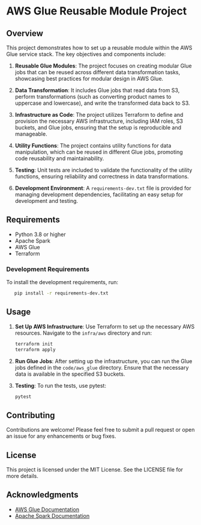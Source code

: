 # AWS Glue Reusable Module Project

## Overview

This project demonstrates how to set up a reusable module within the AWS Glue service stack. The key objectives and components include:

1. **Reusable Glue Modules**: The project focuses on creating modular Glue jobs that can be reused across different data transformation tasks, showcasing best practices for modular design in AWS Glue.

2. **Data Transformation**: It includes Glue jobs that read data from S3, perform transformations (such as converting product names to uppercase and lowercase), and write the transformed data back to S3.

3. **Infrastructure as Code**: The project utilizes Terraform to define and provision the necessary AWS infrastructure, including IAM roles, S3 buckets, and Glue jobs, ensuring that the setup is reproducible and manageable.

4. **Utility Functions**: The project contains utility functions for data manipulation, which can be reused in different Glue jobs, promoting code reusability and maintainability.

5. **Testing**: Unit tests are included to validate the functionality of the utility functions, ensuring reliability and correctness in data transformations.

6. **Development Environment**: A `requirements-dev.txt` file is provided for managing development dependencies, facilitating an easy setup for development and testing.

## Requirements

- Python 3.8 or higher
- Apache Spark
- AWS Glue
- Terraform

### Development Requirements

To install the development requirements, run:

```bash
   pip install -r requirements-dev.txt
```

## Usage

1. **Set Up AWS Infrastructure**: Use Terraform to set up the necessary AWS resources. Navigate to the `infra/aws` directory and run:

   ```bash
   terraform init
   terraform apply
   ```

2. **Run Glue Jobs**: After setting up the infrastructure, you can run the Glue jobs defined in the `code/aws_glue` directory. Ensure that the necessary data is available in the specified S3 buckets.

3. **Testing**: To run the tests, use pytest:

   ```bash
   pytest
   ```

## Contributing

Contributions are welcome! Please feel free to submit a pull request or open an issue for any enhancements or bug fixes.

## License

This project is licensed under the MIT License. See the LICENSE file for more details.

## Acknowledgments

- [AWS Glue Documentation](https://docs.aws.amazon.com/glue/latest/dg/what-is-glue.html)
- [Apache Spark Documentation](https://spark.apache.org/docs/latest/)
